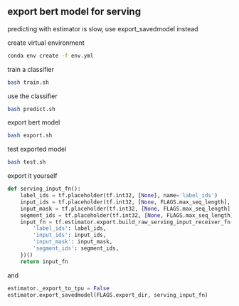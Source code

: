 ## export bert model for serving ##

>
predicting with estimator is slow, use export_savedmodel instead

create virtual environment</br>
```bash
conda env create -f env.yml
```

train a classifier</br>
```bash
bash train.sh
```

use the classifier</br>
```bash
bash predict.sh
```

export bert model</br>
```bash
bash export.sh
```

test exported model</br>
```bash
bash test.sh
```

export it yourself</br>

```python
def serving_input_fn():
    label_ids = tf.placeholder(tf.int32, [None], name='label_ids')
    input_ids = tf.placeholder(tf.int32, [None, FLAGS.max_seq_length], name='input_ids')
    input_mask = tf.placeholder(tf.int32, [None, FLAGS.max_seq_length], name='input_mask')
    segment_ids = tf.placeholder(tf.int32, [None, FLAGS.max_seq_length], name='segment_ids')
    input_fn = tf.estimator.export.build_raw_serving_input_receiver_fn({
        'label_ids': label_ids,
        'input_ids': input_ids,
        'input_mask': input_mask,
        'segment_ids': segment_ids,
    })()
    return input_fn
```

and</br>

```python
estimator._export_to_tpu = False
estimator.export_savedmodel(FLAGS.export_dir, serving_input_fn)
```
